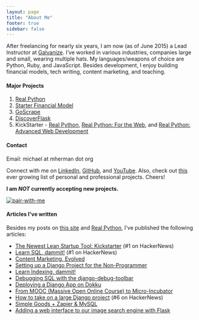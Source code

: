 ```yaml
---
layout: page
title: "About Me"
footer: true
sidebar: false
---
```


After freelancing for nearly six years, I am now (as of June 2015) a Lead Instructor at [Galvanize](http://www.galvanize.com/). I’ve worked in various industries, companies large and small, wearing multiple hats. My languages/weapons of choice are Python, Ruby, and JavaScript. Besides development, I enjoy building financial models, tech writing, content marketing, and teaching.

#### Major Projects

1. [Real Python](http://www.realpython.com)
1. [Starter Financial Model](http://www.starterfinancialmodel.com/)
1. [GoScrape](http://www.goscrape.com)
1. [DiscoverFlask](http://discoverflask.com)
1. KickStarter - [Real Python](https://www.kickstarter.com/projects/fletcher/practical-python-learn-programming-for-the-real-wo), [Real Python: For the Web](http://www.kickstarter.com/projects/1369857650/real-python-for-web-development-featuring-web2py), and [Real Python: Advanced Web Development](https://www.kickstarter.com/projects/721054906/real-python-advanced-web-development-featuring-dja)

#### Contact

Email: michael at mherman dot org

Connect with me on [LinkedIn](http://www.linkedin.com/pub/michael-herman/3b/a94/4), [GitHub](https://github.com/mjhea0/), and [YouTube](http://www.youtube.com/hermanmu). Also, check out [this](https://gist.github.com/mjhea0/6763725) ever growing list of personal and professional projects. Cheers!

**I am *NOT* currently accepting new projects.**

[![pair-with-me](http://pairprogramwith.me/badge.png "Pair program with me!")](mailto:michael@mherman.org)


#### Articles I've written

Besides my posts on [this site](/) and [Real Python](http://www.realpython.com/blog), I've published the following articles:

- [The Newest Lean Startup Tool: Kickstarter](https://segment.io/academy/the-newest-lean-startup-tool-is-kickstarter/) (#1 on HackerNews)
- [Learn SQL, dammit!](http://gun.io/blog/learn-sql/) (#1 on HackerNews)
- [Content Marketing, Evolved](http://gun.io/blog/content-marketing-evolved)
- [Setting up a Django Project for the Non-Programmer](http://gun.io/blog/setting-up-a-django-project)
- [Learn Indexing, dammit!](http://gun.io/blog/learn-indexing-dammit)
- [Debugging SQL with the django-debug-toolbar](http://gun.io/blog/debugging-SQL)
- [Deploying a Django App on Dokku](http://gun.io/blog/deploying-django-app-on-dokku)
- [From MOOC (Massive Open Online Course) to Micro-Incubator](http://southernalpha.com/from-mooc-massive-open-online-course-to-micro-incubator-2/)
- [How to take on a large Django project](http://gun.io/blog/how-to-take-on-a-large-Django-project/) (#6 on HackerNews)
- [Simple Goods + Zapier & MySQL](https://www.simplegoods.co/blog/simple-goods-zapier-and-mysql/)
- [Adding a web interface to our image search engine with Flask](http://www.pyimagesearch.com/2014/12/08/adding-web-interface-image-search-engine-flask/)
